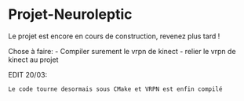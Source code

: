 # Projet-Neuroleptic

Le projet est encore en cours de construction, revenez plus tard !

Chose à faire:
    - Compiler surement le vrpn de kinect
    - relier le vrpn de kinect au projet
    
EDIT 20/03:

    Le code tourne desormais sous CMake et VRPN est enfin compilé
